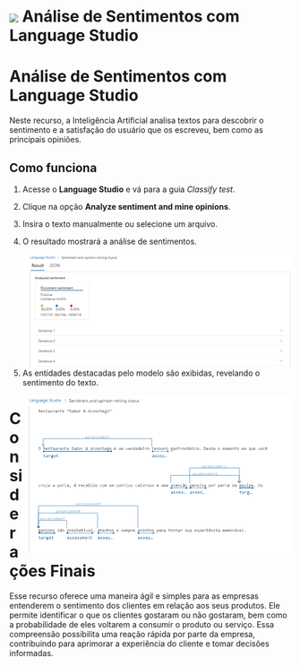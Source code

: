 <h1>
    <a href="https://www.dio.me/">
     <img align="center" width="60px" src="https://hermes.dio.me/lab_projects/badges/dc92e499-6ec6-4c82-af3f-00c40538ca80.png"></a>
    <span> Análise de Sentimentos com Language Studio </span>
</h1>

# Análise de Sentimentos com Language Studio

Neste recurso, a Inteligência Artificial analisa textos para descobrir o sentimento e a satisfação do usuário que os escreveu, bem como as principais opiniões.

## Como funciona

1. Acesse o **Language Studio** e vá para a guia _Classify test_.

2. Clique na opção **Analyze sentiment and mine opinions**.

3. Insira o texto manualmente ou selecione um arquivo.

4. O resultado mostrará a análise de sentimentos.

   <img align="right" src="https://github.com/hjacauna/Dio--IA-Azure-Fundamentals/blob/main/Imagens/DP03/analise%20texto.png?raw=true" width=""/>

5. As entidades destacadas pelo modelo são exibidas, revelando o sentimento do texto.

   <img align="right" src="https://github.com/hjacauna/Dio--IA-Azure-Fundamentals/blob/main/Imagens/DP03/palavras%20chaves.png?raw=true" width=""/>

# Considerações Finais

Esse recurso oferece uma maneira ágil e simples para as empresas entenderem o sentimento dos clientes em relação aos seus produtos. Ele permite identificar o que os clientes gostaram ou não gostaram, bem como a probabilidade de eles voltarem a consumir o produto ou serviço. Essa compreensão possibilita uma reação rápida por parte da empresa, contribuindo para aprimorar a experiência do cliente e tomar decisões informadas.
